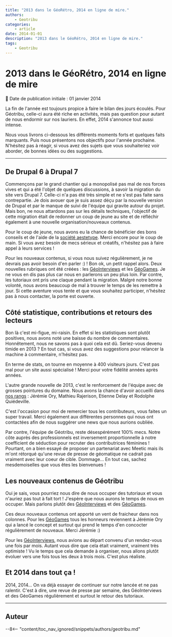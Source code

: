 ```yaml
---
title: "2013 dans le GéoRétro, 2014 en ligne de mire."
authors:
    - Geotribu
categories:
    - article
date: 2014-01-01
description: "2013 dans le GéoRétro, 2014 en ligne de mire."
tags:
    - Geotribu
---
```


# 2013 dans le GéoRétro, 2014 en ligne de mire

:calendar: Date de publication initiale : 01 janvier 2014

La fin de l'année est toujours propice à faire le bilan des jours écoulés. Pour Géotribu, celle-ci aura été riche en activités, mais pas question pour autant de nous endormir sur nos lauriers. En effet, 2014 s'annonce tout aussi intense.

 Nous vous livrons ci-dessous les différents moments forts et quelques faits marquants. Puis nous présentons nos objectifs pour l'année prochaine. N'hésitez pas à réagir, si vous avez des sujets que vous souhaiteriez voir aborder, de bonnes idées ou des suggestions.

----

## De Drupal 6 à Drupal 7

Commençons par le grand chantier qui a monopolisé pas mal de nos forces vives et qui a été l'objet de quelques discussions, à savoir la migration du site vers Drupal 7. Celle-ci n'a pas été très simple et ne s'est pas faite sans contrepartie. Je dois avouer que je suis assez déçu par la nouvelle version de Drupal et par le manque de suivi de l'équipe qui gravite autour du projet. Mais bon, ne nous attardons pas sur les détails techniques, l'objectif de cette migration était de redonner un coup de jeune au site et de réfléchir également à une nouvelle organisation/nouveaux contenus.

Pour le coup de jeune, nous avons eu la chance de bénéficier des bons conseils et de l'aide de la [société aestetype](http://www.aestetype.com/design2/). Merci encore pour le coup de main. Si vous avez besoin de mecs sérieux et créatifs, n'hésitez pas à faire appel à leurs services !

Pour les nouveaux contenus, si vous nous suivez régulièrement, je ne devrais pas avoir besoin d'en parler :) ! Bon ok, un petit rappel alors. Deux nouvelles rubriques ont été créées : les [GéoInterviews](http://geotribu.net/geointerview) et les [GéoGames](http://geotribu.net/node/671). Je ne vous en dis pas plus car nous en parlerons un peu plus loin. Par contre, les tutoriaux ont pris une claque pendant la migration. Malgré notre bonne volonté, nous avons beaucoup de mal à trouver le temps de les remettre à jour. Si cette aventure vous tente et que vous souhaitez participer, n'hésitez pas à nous contacter, la porte est ouverte.

## Côté statistique, contributions et retours des lecteurs

Bon là c'est mi-figue, mi-raisin. En effet si les statistiques sont plutôt positives, nous avons noté une baisse du nombre de commentaires. Honnêtement, nous ne savons pas à quoi cela est dû. Seriez-vous devenu timide en 2013 ? En tout cas, si vous avez des suggestions pour relancer la machine à commentaire, n'hésitez pas.

En terme de stats, on tourne en moyenne à 400 visiteurs jours. C'est pas mal pour un site aussi spécialisé ! Merci pour votre fidélité années après années.

L'autre grande nouvelle de 2013, c'est le renforcement de l'équipe avec de grosses pointures du domaine. Nous avons la chance d'avoir accueilli dans [nos rangs](http://geotribu.net/node/649) : Jérémie Ory, Mathieu Rajerison, Etienne Delay et Rodolphe Quiédeville.

C'est l'occasion pour moi de remercier tous les contributeurs, vous faites un super travail. Merci également aux différentes personnes qui nous ont contactées afin de nous suggérer une news que nous aurions oubliée.

Par contre, l'équipe de Géotribu, reste désespérément 100% mecs. Notre côte auprès des professionnels est inversement proportionnelle à notre coefficient de séduction pour recruter des contributrices féminines ! Pourtant, on a bien essayé de proposer un partenariat avec Meetic mais ils m'ont rétorqué qu'une revue de presse de géomatique ne cadrait pas vraiment avec leur coeur de cible. Dommage... En tout cas, sachez mesdemoiselles que vous êtes les bienvenues !

## Les nouveaux contenus de Géotribu

Oui je sais, vous pourriez nous dire de nous occuper des tutoriaux et vous n'auriez pas tout à fait tort ! J'espère que nous aurons le temps de nous en occuper. Mais parlons plutôt des [GéoInterviews](http://geotribu.net/geointerview) et des [GéoGames](http://geotribu.net/node/671).

Ces deux nouveaux contenus ont apporté un vent de fraicheur dans nos colonnes. Pour les [GéoGames](http://geotribu.net/node/671) tous les honneurs reviennent à Jérémie Ory qui a lancé le concept et surtout qui prend le temps d'en concocter régulièrement de nouveaux. Merci Jérémie :)

Pour les [GéoInterviews](http://geotribu.net/geointerview), nous avions au départ convenu d'un rendez-vous une fois par mois. Autant vous dire que cela était vraiment, vraiment très optimiste ! Vu le temps que cela demande à organiser, nous allons plutôt évoluer vers une fois tous les deux à trois mois. C'est plus réaliste.

## Et 2014 dans tout ça !

2014, 2014... On va déjà essayer de continuer sur notre lancée et ne pas ralentir. C'est à dire, une revue de presse par semaine, des GéoInterviews et des GéoGames régulièrement et surtout le retour des tutoriaux.

----

## Auteur

--8<-- "content/toc_nav_ignored/snippets/authors/geotribu.md"
